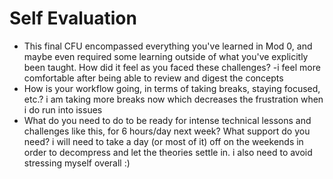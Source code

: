 # Self Evaluation

- This final CFU encompassed everything you've learned in Mod 0, and maybe even required some learning outside of what you've explicitly been taught. How did it feel as you faced these challenges?
-i feel more comfortable after being able to review and digest the concepts
- How is your workflow going, in terms of taking breaks, staying focused, etc.?
i am taking more breaks now which decreases the frustration when i do run into issues
- What do you need to do to be ready for intense technical lessons and challenges like this, for 6 hours/day next week? What support do you need?
i will need to take a day (or most of it) off on the weekends in order to decompress and let the theories settle in. i also need to avoid stressing myself overall :)
